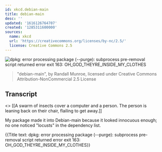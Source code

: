 ```yaml
---
id: xkcd.debian-main
title: debian-main
desc: ''
updated: '1616126764707'
created: '1285311600000'
sources:
  name: xkcd
  url: 'https://creativecommons.org/licenses/by-nc/2.5/'
  license: Creative Commons 2.5
---
```

![dpkg: error processing package (--purge): subprocess pre-removal script returned error exit 163: OH_GOD_THEYRE_INSIDE_MY_CLOTHES](https://imgs.xkcd.com/comics/debian_main.png)
> "debian-main", by Randall Munroe, licensed under Creative Commons Attribution-NonCommercial 2.5 License

## Transcript
<<AAAAAAAA>>
[[A swarm of insects cover a computer and a person.  The person is leaning back on their chair, flailing to get away.]]

My package made it into Debian-main because it looked innocuous enough; no one noticed "locusts" in the dependency list.

{{Title text: dpkg: error processing package (--purge): subprocess pre-removal script returned error exit 163: OH_GOD_THEYRE_INSIDE_MY_CLOTHES}}
